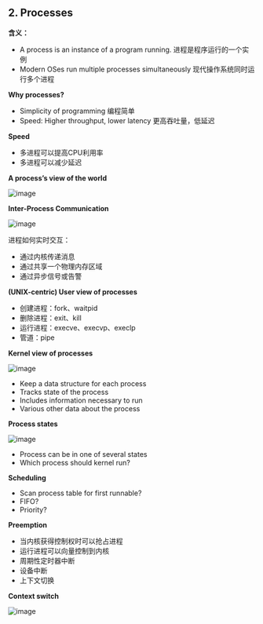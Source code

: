 ## 2. Processes

**含义：**
* A process is an instance of a program running. 进程是程序运行的一个实例
* Modern OSes run multiple processes simultaneously 现代操作系统同时运行多个进程


**Why processes?**
* Simplicity of programming 编程简单
* Speed: Higher throughput, lower latency 更高吞吐量，低延迟


**Speed**
* 多进程可以提高CPU利用率
* 多进程可以减少延迟


**A process’s view of the world**

![image](https://user-images.githubusercontent.com/7018329/134156581-f8428f39-4ce8-418a-9e3b-3faacbed2e51.png)


**Inter-Process Communication**

![image](https://user-images.githubusercontent.com/7018329/134158263-0b184c26-ec77-4fc4-b7f7-fc476db15c4c.png)

进程如何实时交互：
* 通过内核传递消息
* 通过共享一个物理内存区域
* 通过异步信号或告警


**(UNIX-centric) User view of processes**
* 创建进程：fork、waitpid
* 删除进程：exit、kill
* 运行进程：execve、execvp、execlp
* 管道：pipe


**Kernel view of processes**

![image](https://user-images.githubusercontent.com/7018329/134161985-8dffdf92-23e2-498e-8066-f80acd7990aa.png)

* Keep a data structure for each process
* Tracks state of the process
* Includes information necessary to run
* Various other data about the process


**Process states**

![image](https://user-images.githubusercontent.com/7018329/134162942-ab607836-5cdb-41d8-b555-dacbd8b39bf6.png)

* Process can be in one of several states
* Which process should kernel run?

**Scheduling**
* Scan process table for first runnable?
* FIFO?
* Priority?

**Preemption**
* 当内核获得控制权时可以抢占进程
* 运行进程可以向量控制到内核
* 周期性定时器中断
* 设备中断
* 上下文切换

**Context switch**

![image](https://user-images.githubusercontent.com/7018329/134166405-fcbdaabd-0b2a-4f49-9722-b3199e2b6d39.png)







